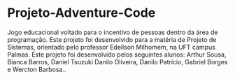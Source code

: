 # Projeto-Adventure-Code
Jogo educacional voltado para o incentivo de pessoas dentro da área de programação.
Este projeto foi desenvolvido para a matéria de Projeto de Sistemas, orientado pelo professor Edeilson Milhomem, na UFT campus Palmas.
Este projeto foi desenvolvido pelos seguintes alunos: Arthur Sousa, Bianca Barros, Daniel Tsuzuki Danilo Oliveira, Danilo Patrício, Gabriel Borges e Wercton Barbosa..
